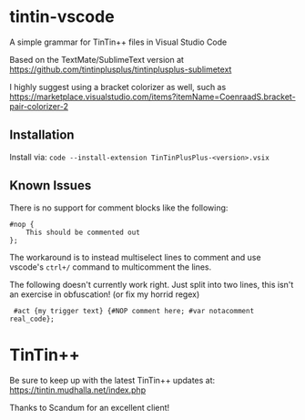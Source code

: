 # tintin-vscode
A simple grammar for TinTin++ files in Visual Studio Code

Based on the TextMate/SublimeText version at https://github.com/tintinplusplus/tintinplusplus-sublimetext

I highly suggest using a bracket colorizer as well, such as https://marketplace.visualstudio.com/items?itemName=CoenraadS.bracket-pair-colorizer-2

## Installation

Install via:
```code --install-extension TinTinPlusPlus-<version>.vsix```

## Known Issues
There is no support for comment blocks like the following:
```
#nop {
    This should be commented out
};
```
The workaround is to instead multiselect lines to comment and use vscode's `ctrl+/` command to multicomment the lines. 


The following doesn't currently work right. Just split into two lines, this isn't an exercise in obfuscation! (or fix my horrid regex)
```
 #act {my trigger text} {#NOP comment here; #var notacomment real_code};
 ```



# TinTin++
Be sure to keep up with the latest TinTin++ updates at: https://tintin.mudhalla.net/index.php

Thanks to Scandum for an excellent client!

